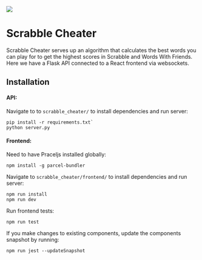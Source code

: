 ![](https://imgur.com/a/vxCI0?raw=true)

# Scrabble Cheater

Scrabble Cheater serves up an algorithm that calculates the best words you can play for to get the highest scores in Scrabble and Words With Friends. Here we have a Flask API connected to a React frontend via websockets.

## Installation

#### API:

Navigate to to `scrabble_cheater/` to install dependencies and run server: 
```
pip install -r requirements.txt`
python server.py
```

#### Frontend:
Need to have Praceljs installed globally:
```
npm install -g parcel-bundler
```

Navigate to `scrabble_cheater/frontend/` to install dependencies and run server:
```
npm run install
npm run dev
```

Run frontend tests: 

`npm run test`

If you make changes to existing components, update the components snapshot by running:

`npm run jest --updateSnapshot`
